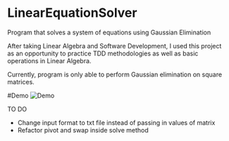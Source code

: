 # LinearEquationSolver
Program that solves a system of equations using Gaussian Elimination

After taking Linear Algebra and Software Development, I used this project as an opportunity to practice TDD methodologies as 
well as basic operations in Linear Algebra. 

Currently, program is only able to perform Gaussian elimination on square matrices. 

#Demo 
![Demo](https://media.giphy.com/media/U1mYevDByyGhZ6m02f/giphy.gif)

TO DO
- Change input format to txt file instead of passing in values of matrix
- Refactor pivot and swap inside solve method

